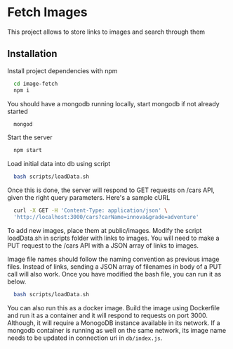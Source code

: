 
# Fetch Images 

This project allows to store links to images and search through them




## Installation

Install project dependencies with npm

```bash
  cd image-fetch
  npm i
```

You should have a mongodb running locally, start mongodb if not already started

```bash
  mongod
```

Start the server 

```bash
  npm start
```

Load initial data into db using script

```bash
  bash scripts/loadData.sh
```

Once this is done, the server will respond to GET requests on /cars API, given the right query parameters. Here's a sample cURL

```bash
  curl -X GET -H 'Content-Type: application/json' \
  'http://localhost:3000/cars?carName=innova&grade=adventure'
```

To add new images, place them at public/images. Modify the script loadData.sh in scripts folder with links to images. You will need to make a PUT request to the /cars API with a JSON array of links to images.

Image file names should follow the naming convention as previous image files. Instead of links, sending a JSON array of filenames in body of a PUT call will also work. Once you have modified the bash file, you can run it as below. 

```bash
  bash scripts/loadData.sh
```

You can also run this as a docker image. Build the image using Dockerfile and run it as a container and it will respond to requests on port 3000. Although, it will require a MonogoDB instance available in its network. If a mongodb container is running as well on the same network, its image name needs to be updated in connection uri in ```db/index.js```.  
